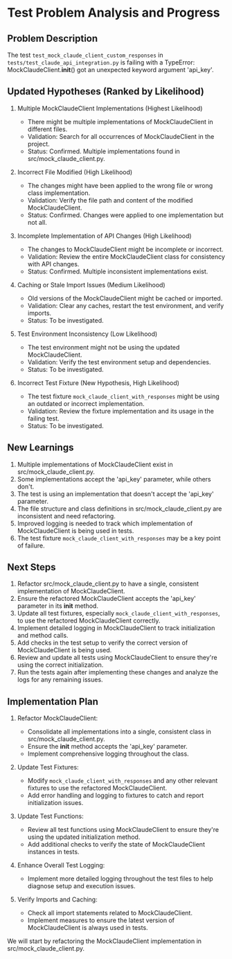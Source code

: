 # Test Problem Analysis and Progress

## Problem Description
The test `test_mock_claude_client_custom_responses` in `tests/test_claude_api_integration.py` is failing with a TypeError: MockClaudeClient.__init__() got an unexpected keyword argument 'api_key'.

## Updated Hypotheses (Ranked by Likelihood)

1. Multiple MockClaudeClient Implementations (Highest Likelihood)
   - There might be multiple implementations of MockClaudeClient in different files.
   - Validation: Search for all occurrences of MockClaudeClient in the project.
   - Status: Confirmed. Multiple implementations found in src/mock_claude_client.py.

2. Incorrect File Modified (High Likelihood)
   - The changes might have been applied to the wrong file or wrong class implementation.
   - Validation: Verify the file path and content of the modified MockClaudeClient.
   - Status: Confirmed. Changes were applied to one implementation but not all.

3. Incomplete Implementation of API Changes (High Likelihood)
   - The changes to MockClaudeClient might be incomplete or incorrect.
   - Validation: Review the entire MockClaudeClient class for consistency with API changes.
   - Status: Confirmed. Multiple inconsistent implementations exist.

4. Caching or Stale Import Issues (Medium Likelihood)
   - Old versions of the MockClaudeClient might be cached or imported.
   - Validation: Clear any caches, restart the test environment, and verify imports.
   - Status: To be investigated.

5. Test Environment Inconsistency (Low Likelihood)
   - The test environment might not be using the updated MockClaudeClient.
   - Validation: Verify the test environment setup and dependencies.
   - Status: To be investigated.

6. Incorrect Test Fixture (New Hypothesis, High Likelihood)
   - The test fixture `mock_claude_client_with_responses` might be using an outdated or incorrect implementation.
   - Validation: Review the fixture implementation and its usage in the failing test.
   - Status: To be investigated.

## New Learnings

1. Multiple implementations of MockClaudeClient exist in src/mock_claude_client.py.
2. Some implementations accept the 'api_key' parameter, while others don't.
3. The test is using an implementation that doesn't accept the 'api_key' parameter.
4. The file structure and class definitions in src/mock_claude_client.py are inconsistent and need refactoring.
5. Improved logging is needed to track which implementation of MockClaudeClient is being used in tests.
6. The test fixture `mock_claude_client_with_responses` may be a key point of failure.

## Next Steps

1. Refactor src/mock_claude_client.py to have a single, consistent implementation of MockClaudeClient.
2. Ensure the refactored MockClaudeClient accepts the 'api_key' parameter in its __init__ method.
3. Update all test fixtures, especially `mock_claude_client_with_responses`, to use the refactored MockClaudeClient correctly.
4. Implement detailed logging in MockClaudeClient to track initialization and method calls.
5. Add checks in the test setup to verify the correct version of MockClaudeClient is being used.
6. Review and update all tests using MockClaudeClient to ensure they're using the correct initialization.
7. Run the tests again after implementing these changes and analyze the logs for any remaining issues.

## Implementation Plan

1. Refactor MockClaudeClient:
   - Consolidate all implementations into a single, consistent class in src/mock_claude_client.py.
   - Ensure the __init__ method accepts the 'api_key' parameter.
   - Implement comprehensive logging throughout the class.

2. Update Test Fixtures:
   - Modify `mock_claude_client_with_responses` and any other relevant fixtures to use the refactored MockClaudeClient.
   - Add error handling and logging to fixtures to catch and report initialization issues.

3. Update Test Functions:
   - Review all test functions using MockClaudeClient to ensure they're using the updated initialization method.
   - Add additional checks to verify the state of MockClaudeClient instances in tests.

4. Enhance Overall Test Logging:
   - Implement more detailed logging throughout the test files to help diagnose setup and execution issues.

5. Verify Imports and Caching:
   - Check all import statements related to MockClaudeClient.
   - Implement measures to ensure the latest version of MockClaudeClient is always used in tests.

We will start by refactoring the MockClaudeClient implementation in src/mock_claude_client.py.
